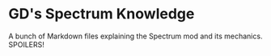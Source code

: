 # GD's Spectrum Knowledge
 A bunch of Markdown files explaining the Spectrum mod and its mechanics. SPOILERS!
